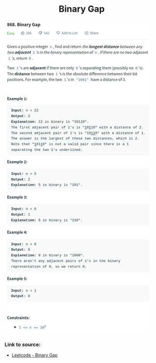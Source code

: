 <h1 align="center">Binary Gap</h1>

![alt text](https://raw.githubusercontent.com/matthew01lokiet/Github-repos-images/main/Algs/Maths/wwKvqfxG_o.png)

### Link to source: 
- <a href="https://leetcode.com/problems/binary-gap/">Leetcode - Binary Gap</a>

